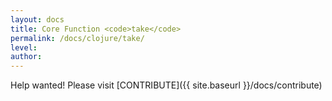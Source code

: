 ```yaml
---
layout: docs
title: Core Function <code>take</code>
permalink: /docs/clojure/take/
level: 
author: 
---
```


Help wanted! Please visit  [CONTRIBUTE]({{ site.baseurl }}/docs/contribute)